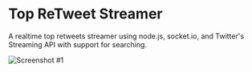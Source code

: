 Top ReTweet Streamer
========================

A realtime top retweets streamer using node.js, socket.io, and Twitter's Streaming API with support for searching.

![Screenshot #1](http://screencloud.net//img/screenshots/52492be406859a8396eaff1daf07276e.png)
